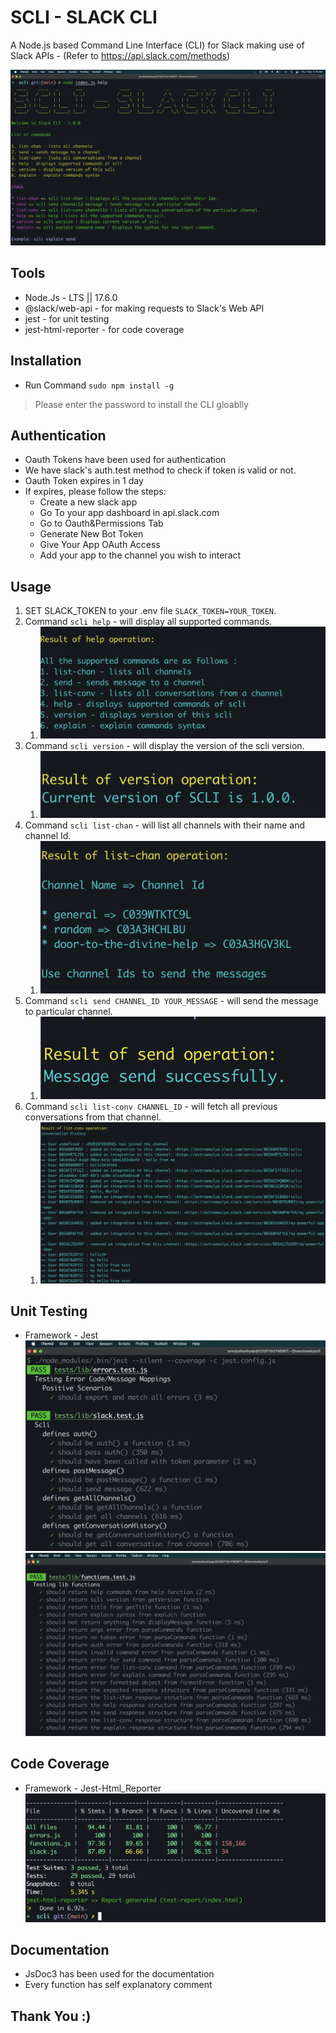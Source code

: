 # SCLI - SLACK CLI
A Node.js based Command Line Interface (CLI) for Slack making
use of Slack APIs - (Refer to https://api.slack.com/methods)

![This is an image](https://github.com/amulyakashyap09/scli/blob/main/screenshots/main_screen.png)

## Tools
- Node.Js - LTS || 17.6.0
- @slack/web-api - for making requests to Slack's Web API
- jest - for unit testing
- jest-html-reporter - for code coverage

## Installation
- Run Command `sudo npm install -g`
> Please enter the password to install the CLI gloablly

## Authentication
- Oauth Tokens have been used for authentication
- We have slack's auth.test method to check if token is valid or not.
- Oauth Token expires in 1 day
- If expires, please follow the steps:
  - Create a new slack app
  - Go To your app dashboard in api.slack.com
  - Go to Oauth&Permissions Tab
  - Generate New Bot Token
  - Give Your App OAuth Access
  - Add your app to the channel you wish to interact

## Usage
1. SET SLACK_TOKEN to your .env file `SLACK_TOKEN=YOUR_TOKEN`.
2. Command `scli help` - will display all supported commands.
   1. ![This is an image](https://github.com/amulyakashyap09/scli/blob/main/screenshots/help_oper.png)
3. Command `scli version` - will display the version of the scli version.
   1. ![This is an image](https://github.com/amulyakashyap09/scli/blob/main/screenshots/version.png)
4. Command `scli list-chan` - will list all channels with their name and channel Id.
   1. ![This is an image](https://github.com/amulyakashyap09/scli/blob/main/screenshots/list-chan.png)
5. Command `scli send CHANNEL_ID YOUR_MESSAGE` - will send the message to particular channel.
   1. ![This is an image](https://github.com/amulyakashyap09/scli/blob/main/screenshots/send.png)
6. Command `scli list-conv CHANNEL_ID` - will fetch all previous conversations from that channel.
   1. ![This is an image](https://github.com/amulyakashyap09/scli/blob/main/screenshots/list-conv.png)

## Unit Testing

- Framework - Jest
![This is an image](https://github.com/amulyakashyap09/scli/blob/main/screenshots/test-case-1.png)
![This is an image](https://github.com/amulyakashyap09/scli/blob/main/screenshots/test-case-2.png)

## Code Coverage
- Framework - Jest-Html_Reporter
![This is an image](https://github.com/amulyakashyap09/scli/blob/main/screenshots/coverage.png)

## Documentation
- JsDoc3 has been used for the documentation
- Every function has self explanatory comment

## Thank You :)



